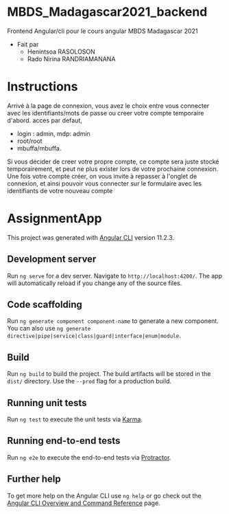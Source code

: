 # MBDS_Madagascar2021_backend
Frontend Angular/cli pour le cours angular MBDS Madagascar 2021

- Fait par
    - Henintsoa RASOLOSON
    - Rado Nirina RANDRIAMANANA
# Instructions
Arrivé à la page de connexion, vous avez le choix entre vous connecter avec les identifiants/mots de passe ou creer votre compte temporaire d'abord.
acces par defaut, 
- login : admin, mdp: admin
- root/root
- mbuffa/mbuffa.

Si vous décider de creer votre propre compte, ce compte sera juste stocké temporairement, et peut ne plus exister lors de votre prochaine connexion.
Une fois votre compte créer, on vous invite à repasser à l'onglet de connexion, et ainsi pouvoir vous connecter sur le formulaire avec les identifiants de votre nouveau compte

# AssignmentApp

This project was generated with [Angular CLI](https://github.com/angular/angular-cli) version 11.2.3.

## Development server

Run `ng serve` for a dev server. Navigate to `http://localhost:4200/`. The app will automatically reload if you change any of the source files.

## Code scaffolding

Run `ng generate component component-name` to generate a new component. You can also use `ng generate directive|pipe|service|class|guard|interface|enum|module`.

## Build

Run `ng build` to build the project. The build artifacts will be stored in the `dist/` directory. Use the `--prod` flag for a production build.

## Running unit tests

Run `ng test` to execute the unit tests via [Karma](https://karma-runner.github.io).

## Running end-to-end tests

Run `ng e2e` to execute the end-to-end tests via [Protractor](http://www.protractortest.org/).

## Further help

To get more help on the Angular CLI use `ng help` or go check out the [Angular CLI Overview and Command Reference](https://angular.io/cli) page.
